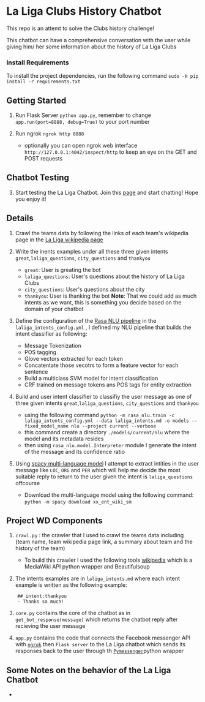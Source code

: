 # La Liga Clubs History Chatbot

This repo is an attemt to solve the Clubs history challenge!

This chatbot can have a comprehensive conversation with the user while giving him/ her some information about the history of La Liga Clubs

### Install Requirements

To install the project dependencies, run the following command
	`sudo -H pip install -r requirements.txt`


## Getting Started

1. Run Flask Server `python app.py`, remember to change `app.run(port=8888, debug=True)` to your port number

2. Run ngrok `ngrok http 8888`
	- optionally you can open ngrok web interface `http://127.0.0.1:4042/inspect/http` to keep an eye on the GET and POST requests

## Chatbot Testing

3. Start testing the La Liga Chatbot. Join this [page](https://www.facebook.com/La-Liga-Chatbot-Page-468645753642557/) and start chatting! Hope you enjoy it!


## Details

1. Crawl the teams data by following the links of each team's wikipedia page in the [La Liga wikipedia page](https://en.wikipedia.org/wiki/La_Liga?oldformat=true)

2. Write the inents examples under all these three given intents `great`,`laliga_questions`, `city_questions` and `thankyou`
	- `great`: User is greating the bot
	- `laliga_questions`: User's questions about the history of La Liga Clubs
	- `city_questions`: User's questions about the city
	- `thankyou`: User is thanking the bot
	__Note__: That we could add as much intents as we want, this is something you decide based on the domain of your chatbot 

3. Define the configuration of the [Rasa NLU pipeline](https://rasa.com/docs/nlu/choosing_pipeline/) in the `laliga_intents_config.yml` , I defined my NLU pipeline that builds the intent classifier as following:
	- Message Tokenization
	- POS tagging
	- Glove vectors extracted for each token
	- Concatentate those vecotrs to form a feature vector for each sentence
	- Build a multiclass SVM model for intent classification
	- CRF trained on message tokens ans POS tags for entity extraction

4. Build and user intent classifier to classifiy the user message as one of three given intents `great`,`laliga_questions`, `city_questions` and `thankyou`
	- using the following command
		`python -m rasa_nlu.train -c laliga_intents_config.yml --data laliga_intents.md -o models --fixed_model_name nlu --project current --verbose`
	- this command create a directory `./models/current/nlu` where the model and its metadata resides
	- then using `rasa_nlu.model.Interpreter` module I generate the intent of the message and its confidence ratio

5. Using [spacy multi-language model](https://spacy.io/models/xx) I attempt to extract intities in the user message like `LOC`, `ORG` and `PER` which will help me decide the most suitable reply to return to the user given the intent is `laliga_questions` offcourse
	- Download the multi-language model using the following command:
		`python -m spacy download xx_ent_wiki_sm`



## Project WD Components

1. `crawl.py` : the crawler that I used to crawl the teams data including (team name, team wikipedia page link, a summary about team and the history of the team)
	- To build this crawler I used the following tools [wikipedia](https://pypi.org/project/wikipedia/) which is a MediaWiki API python wrapper and Beautifulsoup

2. The intents examples are in `laliga_intents.md` where each intent example is written as the following example:
```
	## intent:thankyou
	- Thanks so much!
```
3. `core.py` contains the core of the chatbot as in `get_bot_response(message)` which returns the chatbot reply after recieving the user message		

4. `app.py` contains the code that connects the Facebook messenger API with [`ngrok`](https://ngrok.com/) then `Flask server` to the La Liga chatbot which sends its responses back to the user through th [`Pymessenger`](https://github.com/davidchua/pymessenger)python wrapper




## Some Notes on the behavior of the La Liga Chatbot

-  



